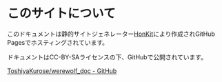 # このサイトについて

このドキュメントは静的サイトジェネレーター[HonKit](https://github.com/honkit/honkit)により作成されGitHub Pagesでホスティングされています。

ドキュメントはCC-BY-SAライセンスの下、GitHubで公開されています。

[ToshiyaKurose/werewolf_doc - GitHub](https://github.com/ToshiyaKurose/werewolf_doc)
